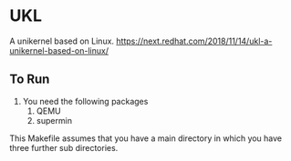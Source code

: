 # UKL

A unikernel based on Linux.
https://next.redhat.com/2018/11/14/ukl-a-unikernel-based-on-linux/

## To Run

1. You need the following packages
	1. QEMU
	2. supermin

This Makefile assumes that you have a main directory in which you have three further sub directories.
